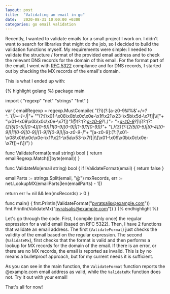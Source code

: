 ```yaml
---
layout: post
title:  "Validating an email in go"
date:   2020-08-31 10:00:00 +0300
categories: go email validation
---
```

Recently, I wanted to validate emails for a small project I work on. I didn't want to search for libraries that might do the job, so I decided to build the validation functions myself. My requirements were simple: I needed to validate the structure / format of the provided email address and to check the relevant DNS records for the domain of this email. For the format part of the email, I went with <a href="https://tools.ietf.org/html/rfc5322" target="_blank" rel="noopener nofollow">RFC 5322</a> compliance and for DNS records, I started out by checking the MX records of the email's domain.

This is what I ended up with:

{% highlight golang %}
package main

import (
  "regexp"
  "net"
  "strings"
  "fmt"
)

var (
  emailRegexp = regexp.MustCompile(
    "(?i)(?:[a-z0-9!#$%&'*+/=?^_`{|}~-]+(?:\\.[a-z0-9!#$%&'*+/=?^_`{|}~-]+)*|"+
    "\"(?:[\\x01-\\x08\\x0b\\x0c\\x0e-\\x1f\\x21\\x23-\\x5b\\x5d-\\x7f]|\\\\["+
    "\\x01-\\x09\\x0b\\x0c\\x0e-\\x7f])*\")@(?:(?:[a-z0-9](?:[a-z0-9-]*[a-z0-9])?\\.)"+
    "+[a-z0-9](?:[a-z0-9-]*[a-z0-9])?|\\[(?:(?:(2(5[0-5]|[0-4][0-9])|1[0-9][0-9]|[1-9]?[0-9]))"+
    "\\.){3}(?:(2(5[0-5]|[0-4][0-9])|1[0-9][0-9]|[1-9]?[0-9])|[a-z0-9-]*"+
    "[a-z0-9]:(?:[\\x01-\\x08\\x0b\\x0c\\x0e-\\x1f\\x21-\\x5a\\x53-\\x7f]|\\\\[\\x01-\\x09\\x0b\\x0c\\x0e-\\x7f])+)\\])")
)

func ValidateFormat(email string) bool {
  return emailRegexp.Match([]byte(email))
}

func  ValidateMx(email string) bool {
  if !ValidateFormat(email) {
    return false
  }

  emailParts := strings.Split(email, "@")
  mxRecords, err := net.LookupMX(emailParts[len(emailParts) - 1])

  return err != nil && len(mxRecords) > 0
}

func main() {
  fmt.Println(ValidateFormat("pvratsalis@example.com"))
  fmt.Println(ValidateMx("pvratsalis@example.com"))
}
{% endhighlight %}

Let's go through the code. First, I compile (only once) the regular expression for a valid email (based on RFC 5322). Then, I have 2 functions that validate an email address. The first (```ValidateFormat```) just checks the validity of the email based on the regular expression. The second (```ValidateMx```), first checks that the format is valid and then performs a lookup for MX records for the domain of the email. If there is an error, or there are no MX records, the email is reported as invalid. This is by no means a bulletproof approach, but for my current needs it is sufficient.

As you can see in the main function, the ```ValidateFormat``` function reports the @example.com email address as valid, while the ```ValidateMx``` function does not. Try it out with your email!

That's all for now!
